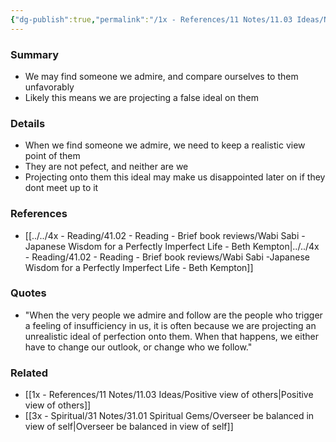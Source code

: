 ```yaml
---
{"dg-publish":true,"permalink":"/1x - References/11 Notes/11.03 Ideas/Not project ideal of perfection on those we admire/","title":"Not project ideal of perfection on those we admire","created":"2022-11-08T18:06:43.000+03:00","updated":"2024-02-14T20:18:26.409+03:00"}
---
```



### Summary
- We may find someone we admire, and compare ourselves to them unfavorably
- Likely this means we are projecting a false ideal on them

### Details
- When we find someone we admire, we need to keep a realistic view point of them
- They are not pefect, and neither are we
- Projecting onto them this ideal may make us disappointed later on if they dont meet up to it

### References
- [[../../4x - Reading/41.02 - Reading - Brief book reviews/Wabi Sabi -Japanese Wisdom for a Perfectly Imperfect Life - Beth Kempton\|../../4x - Reading/41.02 - Reading - Brief book reviews/Wabi Sabi -Japanese Wisdom for a Perfectly Imperfect Life - Beth Kempton]]

### Quotes
- "When the very people we admire and follow are the people who trigger a feeling of insufficiency in us, it is often because we are projecting an unrealistic ideal of perfection onto them. When that happens, we either have to change our outlook, or change who we follow."

### Related
- [[1x - References/11 Notes/11.03 Ideas/Positive view of others\|Positive view of others]]
- [[3x - Spiritual/31 Notes/31.01 Spiritual Gems/Overseer be balanced in view of self\|Overseer be balanced in view of self]]